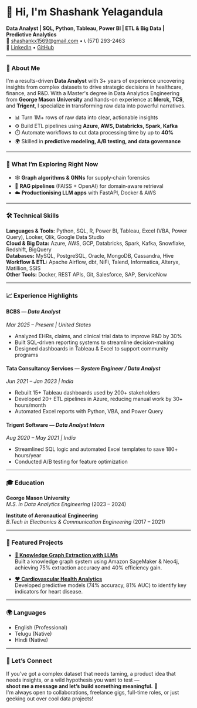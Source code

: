 # 👋 Hi, I'm Shashank Yelagandula

**Data Analyst | SQL, Python, Tableau, Power BI | ETL & Big Data | Predictive Analytics**  
📧 shashankx1569@gmail.com • 📞 (571) 293-2463  
🔗 [LinkedIn](https://www.linkedin.com/in/shashank-yelagandula-7a3b391b0/) • [GitHub](https://github.com/shashankyelagandula)

---

### 🚀 About Me

I'm a results-driven **Data Analyst** with 3+ years of experience uncovering insights from complex datasets to drive strategic decisions in healthcare, finance, and R&D. With a Master's degree in Data Analytics Engineering from **George Mason University** and hands-on experience at **Merck, TCS**, and **Trigent**, I specialize in transforming raw data into powerful narratives.

- 📊 Turn 1M+ rows of raw data into clear, actionable insights  
- ⚙️ Build ETL pipelines using **Azure, AWS, Databricks, Spark, Kafka**  
- ⏱️ Automate workflows to cut data processing time by up to **40%**  
- 🌍 Skilled in **predictive modeling, A/B testing, and data governance**

---

### 🚀 What I’m Exploring Right Now

- 🕸 **Graph algorithms & GNNs** for supply‑chain forensics  
- 🔎 **RAG pipelines** (FAISS + OpenAI) for domain‑aware retrieval  
- ☁️ **Productionising LLM apps** with FastAPI, Docker & AWS

---

### 🛠️ Technical Skills

**Languages & Tools:** Python, SQL, R, Power BI, Tableau, Excel (VBA, Power Query), Looker, Qlik, Google Data Studio  
**Cloud & Big Data:** Azure, AWS, GCP, Databricks, Spark, Kafka, Snowflake, Redshift, BigQuery  
**Databases:** MySQL, PostgreSQL, Oracle, MongoDB, Cassandra, Hive  
**Workflow & ETL:** Apache Airflow, dbt, NiFi, Talend, Informatica, Alteryx, Matillion, SSIS  
**Other Tools:** Docker, REST APIs, Git, Salesforce, SAP, ServiceNow

---

### 📈 Experience Highlights

#### **BCBS** — *Data Analyst*  
*Mar 2025 – Present | United States*
- Analyzed EHRs, claims, and clinical trial data to improve R&D by 30%
- Built SQL-driven reporting systems to streamline decision-making
- Designed dashboards in Tableau & Excel to support community programs

#### **Tata Consultancy Services** — *System Engineer / Data Analyst*  
*Jun 2021 – Jan 2023 | India*
- Rebuilt 15+ Tableau dashboards used by 200+ stakeholders
- Developed 20+ ETL pipelines in Azure, reducing manual work by 30+ hours/month
- Automated Excel reports with Python, VBA, and Power Query

#### **Trigent Software** — *Data Analyst Intern*  
*Aug 2020 – May 2021 | India*
- Streamlined SQL logic and automated Excel templates to save 180+ hours/year
- Conducted A/B testing for feature optimization

---

### 🎓 Education

**George Mason University**  
*M.S. in Data Analytics Engineering* (2023 – 2024)

**Institute of Aeronautical Engineering**  
*B.Tech in Electronics & Communication Engineering* (2017 – 2021)

---

### 🧩 Featured Projects

- [**🔗 Knowledge Graph Extraction with LLMs**](https://github.com/shashankyelagandula)  
  Built a knowledge graph system using Amazon SageMaker & Neo4j, achieving 75% extraction accuracy and 40% efficiency gain.

- [**❤️ Cardiovascular Health Analytics**](https://github.com/shashankyelagandula)  
  Developed predictive models (74% accuracy, 81% AUC) to identify key indicators for heart disease.

---

### 🌍 Languages

- English (Professional)  
- Telugu (Native)  
- Hindi (Native)
---

### 🤝 Let’s Connect

If you’ve got a complex dataset that needs taming, a product idea that needs insights, or a wild hypothesis you want to test —  
**shoot me a message and let’s build something meaningful.** 🚀  
I'm always open to collaborations, freelance gigs, full-time roles, or just geeking out over cool data projects!
